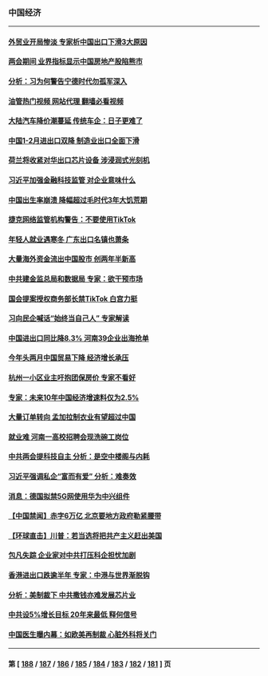 ### 中国经济
---
#### [外贸业开局惨淡 专家析中国出口下滑3大原因](../../pages/ncid283/n13945601.md?03100445) 
#### [两会期间 业界指标显示中国房地产股陷熊市](../../pages/ncid283/n13946741.md?03100445) 
#### [分析：习为何警告宁德时代勿孤军深入](../../pages/ncid283/n13946483.md?03100445) 
#### [油管热门视频 网站代理 翻墙必看视频](http://138.2.39.72:81/youtube.html?epic-marker?03100445)
#### [大陆汽车降价潮蔓延 传统车企：日子更难了](../../pages/ncid283/n13946249.md?03100445) 
#### [中国1-2月进出口双降 制造业出口全面下滑](../../pages/ncid283/n13946371.md?03100445) 
#### [荷兰将收紧对华出口芯片设备 涉浸润式光刻机](../../pages/ncid283/n13945979.md?03100445) 
#### [习近平加强金融科技监管 对企业意味什么](../../pages/ncid283/n13945824.md?03100445) 
#### [中国出生率崩溃 降幅超过毛时代3年大饥荒期](../../pages/ncid283/n13945879.md?03100445) 
#### [捷克网络监管机构警告：不要使用TikTok](../../pages/ncid283/n13945770.md?03100445) 
#### [年轻人就业遇寒冬 广东出口名镇也萧条](../../pages/ncid283/n13945529.md?03100445) 
#### [大量海外资金流出中国股市 创两年半新高](../../pages/ncid283/n13945537.md?03100445) 
#### [中共建金监总局和数据局 专家：欲干预市场](../../pages/ncid283/n13945335.md?03100445) 
#### [国会提案授权商务部长禁TikTok 白宫力挺](../../pages/ncid283/n13945138.md?03100445) 
#### [习向民企喊话“始终当自己人” 专家解读](../../pages/ncid283/n13944452.md?03100445) 
#### [中国进出口同比降8.3% 河南39企业出海抢单](../../pages/ncid283/n13944811.md?03100445) 
#### [今年头两月中国贸易下降 经济增长承压](../../pages/ncid283/n13945034.md?03100445) 
#### [杭州一小区业主吁抱团保房价 专家不看好](../../pages/ncid283/n13944695.md?03100445) 
#### [专家：未来10年中国经济增速料仅为2.5%](../../pages/ncid283/n13944705.md?03100445) 
#### [大量订单转向 孟加拉制衣业有望超过中国](../../pages/ncid283/n13944709.md?03100445) 
#### [就业难 河南一高校招聘会现洗碗工岗位](../../pages/ncid283/n13944386.md?03100445) 
#### [中共两会提科技自主 分析：是空中楼阁与内耗](../../pages/ncid283/n13944137.md?03100445) 
#### [习近平强调私企“富而有爱” 分析：难奏效](../../pages/ncid283/n13944411.md?03100445) 
#### [消息：德国拟禁5G网使用华为中兴组件](../../pages/ncid283/n13944416.md?03100445) 
#### [【中国禁闻】赤字6万亿 北京要地方政府勒紧腰带](../../pages/ncid283/n13944121.md?03100445) 
#### [【环球直击】川普：若当选将把共产主义赶出美国](../../pages/ncid283/n13944131.md?03100445) 
#### [包凡失踪 企业家对中共打压科企担忧加剧](../../pages/ncid283/n13944043.md?03100445) 
#### [香港进出口跌逾半年 专家：中港与世界渐脱钩](../../pages/ncid283/n13944025.md?03100445) 
#### [分析：美制裁下 中共撒钱亦难发展芯片业](../../pages/ncid283/n13943934.md?03100445) 
#### [中共设5%增长目标 20年来最低 释何信号](../../pages/ncid283/n13943704.md?03100445) 
#### [中国医生曝内幕：如欧美再制裁 心脏外科将关门](../../pages/ncid283/n13943181.md?03100445) 

---
#### 第 [ [188](./188.md?03100445) / [187](./187.md?03100445) / [186](./186.md?03100445) / [185](./185.md?03100445) / [184](./184.md?03100445) / [183](./183.md?03100445) / [182](./182.md?03100445) / [181](./181.md?03100445) ] 页
